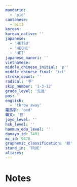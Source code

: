 ```yaml
---
mandarin:
  - 'piē'
cantonese:
  - pit3
korean:
korean_native: ''
japanese:
  - 'HETSU'
  - 'HECHI'
  - 'HEI'
japanese_nanori: ''
vietnamese:
middle_chinese_initial: 'pʰ'
middle_chinese_final: 'iᴇt'
stroke_count: ''
radical: '手'
skip_number: '1-3-12'
grade_level: '先進'
pos: ''
english:
  - 'throw away'
羅馬字: 'ped'
韓文: '펃'
joyo_level: ''
hsk_level: ''
hanmun_edu_level: ''
danayo_id: 7401
mc_id: 9478
graphemic_classification: '敝'
stand_in: 'TRUE'
aliases:
---
```


# Notes
